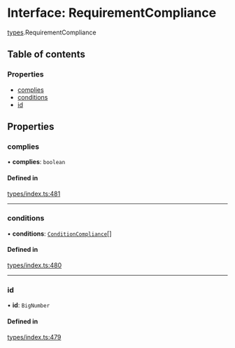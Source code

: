 # Interface: RequirementCompliance

[types](../wiki/types).RequirementCompliance

## Table of contents

### Properties

- [complies](../wiki/types.RequirementCompliance#complies)
- [conditions](../wiki/types.RequirementCompliance#conditions)
- [id](../wiki/types.RequirementCompliance#id)

## Properties

### complies

• **complies**: `boolean`

#### Defined in

[types/index.ts:481](https://github.com/PolymeshAssociation/polymesh-sdk/blob/339b7503/src/types/index.ts#L481)

___

### conditions

• **conditions**: [`ConditionCompliance`](../wiki/types.ConditionCompliance)[]

#### Defined in

[types/index.ts:480](https://github.com/PolymeshAssociation/polymesh-sdk/blob/339b7503/src/types/index.ts#L480)

___

### id

• **id**: `BigNumber`

#### Defined in

[types/index.ts:479](https://github.com/PolymeshAssociation/polymesh-sdk/blob/339b7503/src/types/index.ts#L479)
